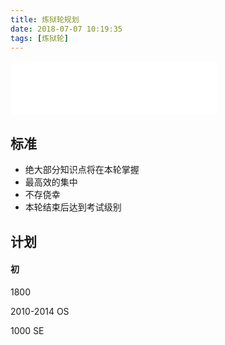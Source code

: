 ```yaml
---
title: 炼狱轮规划
date: 2018-07-07 10:19:35
tags: [炼狱轮]
---
```




<iframe frameborder="no" border="0" marginwidth="0" marginheight="0" width=330 height=86 src="//music.163.com/outchain/player?type=2&id=26562723&auto=1&height=66"></iframe>






## 标准
- 绝大部分知识点将在本轮掌握
- 最高效的集中
- 不存侥幸
- 本轮结束后达到考试级别


## 计划

#### 初

1800

2010-2014
OS

1000
SE